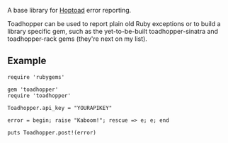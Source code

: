 A base library for [Hoptoad](http://www.hoptoadapp.com/) error reporting.

Toadhopper can be used to report plain old Ruby exceptions or to build a library specific gem, such as the yet-to-be-built toadhopper-sinatra and toadhopper-rack gems (they're next on my list).

## Example

    require 'rubygems'

    gem 'toadhopper'
    require 'toadhopper'

    Toadhopper.api_key = "YOURAPIKEY"

    error = begin; raise "Kaboom!"; rescue => e; e; end

    puts Toadhopper.post!(error)
